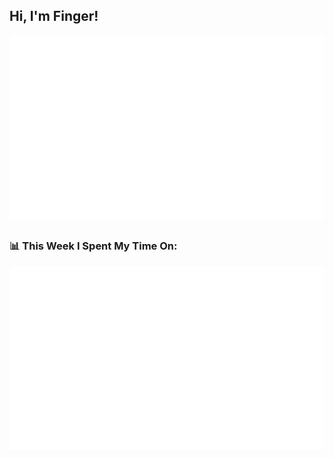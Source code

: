 <h2> Hi, I'm Finger!</h2>

<img align="right" src="https://raw.githubusercontent.com/spianmo/github-stats/master/generated/overview.svg#gh-light-mode-only">

<!-- <img align="right" height="160em" src="https://github-readme-stats-eight-theta.vercel.app/api/top-langs/?username=spianmo&layout=compact&langs_count=8&theme=algolia"/>	 -->
	
```go
package main

type Me struct {
	Name   string
	Job    string
	Code   string
	Skills string
}

func main() {
	me := &Me{
		Name:   "Finger",
		Job:    "Client-side Engineer",
		Code:   "Java, Kotlin, C#, Rust and C++ and Others",
		Skills: "Android, Security, Cross-platform client, NLP, CV, ASR ^o^",
	}
	_ = me
}
```


<h3>📊 This Week I Spent My Time On:</h3>
<img align='right' src="https://raw.githubusercontent.com/spianmo/github-stats/master/generated/languages.svg#gh-light-mode-only">

<!--START_SECTION:waka-->

```txt
Kotlin            10 hrs 55 mins  █████████████▒░░░░░░░░░░░   53.47 %
Java              4 hrs 52 mins   ██████░░░░░░░░░░░░░░░░░░░   23.86 %
XML               4 hrs 20 mins   █████▒░░░░░░░░░░░░░░░░░░░   21.22 %
Java Properties   10 mins         ▒░░░░░░░░░░░░░░░░░░░░░░░░   00.87 %
Properties        5 mins          ░░░░░░░░░░░░░░░░░░░░░░░░░   00.45 %
```

<!--END_SECTION:waka-->
